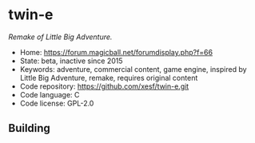 # twin-e

_Remake of Little Big Adventure._

- Home: https://forum.magicball.net/forumdisplay.php?f=66
- State: beta, inactive since 2015
- Keywords: adventure, commercial content, game engine, inspired by Little Big Adventure, remake, requires original content
- Code repository: https://github.com/xesf/twin-e.git
- Code language: C
- Code license: GPL-2.0

## Building
